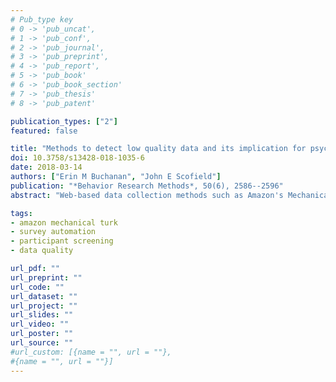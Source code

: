 ```yaml
---
# Pub_type key
# 0 -> 'pub_uncat',
# 1 -> 'pub_conf',
# 2 -> 'pub_journal',
# 3 -> 'pub_preprint',
# 4 -> 'pub_report',
# 5 -> 'pub_book'
# 6 -> 'pub_book_section'
# 7 -> 'pub_thesis'
# 8 -> 'pub_patent'

publication_types: ["2"]
featured: false

title: "Methods to detect low quality data and its implication for psychological research"
doi: 10.3758/s13428-018-1035-6
date: 2018-03-14
authors: ["Erin M Buchanan", "John E Scofield"]
publication: "*Behavior Research Methods*, 50(6), 2586--2596"
abstract: "Web-based data collection methods such as Amazon's Mechanical Turk (AMT) are an appealing option to recruit participants quickly and cheaply for psychological research. While concerns regarding data quality have emerged with AMT, several studies have exhibited that data collected via AMT are as reliable as traditional college samples and are often more diverse and representative of noncollege populations. The development of methods to screen for low quality data, however, has been less explored. Omitting participants based on simple screening methods in isolation, such as response time or attention checks may not be adequate identification methods, with an inability to delineate between high or low effort participants. Additionally, problematic survey responses may arise from survey automation techniques such as survey bots or automated form fillers. The current project developed low quality data detection methods while overcoming previous screening limitations. Multiple checks were employed, such as page response times, distribution of survey responses, the number of utilized choices from a given range of scale options, click counts, and manipulation checks. This method was tested on a survey taken with an easily available plug-in survey bot, as well as compared to data collected by human participants providing both high effort and randomized, or low effort, answers. Identified cases can then be used as part of sensitivity analyses to warrant exclusion from further analyses. This algorithm can be a promising tool to identify low quality or automated data via AMT or other online data collection platforms."

tags: 
- amazon mechanical turk
- survey automation
- participant screening
- data quality

url_pdf: ""
url_preprint: ""
url_code: ""
url_dataset: ""
url_project: ""
url_slides: ""
url_video: ""
url_poster: ""
url_source: ""
#url_custom: [{name = "", url = ""},
#{name = "", url = ""}]
---
```



